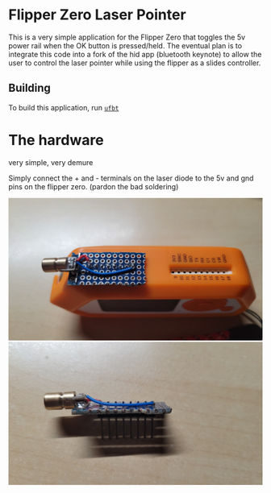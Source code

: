# Flipper Zero Laser Pointer

This is a very simple application for the Flipper Zero that toggles the 5v power rail when the OK button is pressed/held.
The eventual plan is to integrate this code into a fork of the hid app (bluetooth keynote) to allow the user to control the laser pointer while using the flipper as a slides controller.

## Building

To build this application, run [`ufbt`](https://github.com/flipperdevices/flipperzero-ufbt)


# The hardware
very simple, very demure

Simply connect the + and - terminals on the laser diode to the 5v and gnd pins on the flipper zero.
(pardon the bad soldering)

![flipper](https://raw.githubusercontent.com/Badbird5907/flipper-laserpointer/master/readme-images/flipper.jpg)
![board](https://raw.githubusercontent.com/Badbird5907/flipper-laserpointer/master/readme-images/board.jpg)
